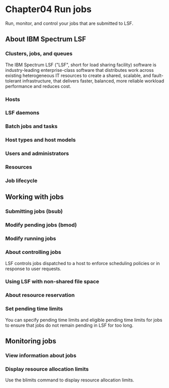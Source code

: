 # Chapter04 Run jobs

Run, monitor, and control your jobs that are submitted to LSF.

## About IBM Spectrum LSF

### Clusters, jobs, and queues
The IBM Spectrum LSF ("LSF", short for load sharing facility) software is industry-leading enterprise-class software that distributes work across existing heterogeneous IT resources to create a shared, scalable, and fault-tolerant infrastructure, that delivers faster, balanced, more reliable workload performance and reduces cost.
### Hosts
### LSF daemons
### Batch jobs and tasks
### Host types and host models
### Users and administrators
### Resources
### Job lifecycle

## Working with jobs

### Submitting jobs (bsub)
### Modify pending jobs (bmod)
### Modify running jobs
### About controlling jobs
LSF controls jobs dispatched to a host to enforce scheduling policies or in response to user requests.
### Using LSF with non-shared file space
### About resource reservation
### Set pending time limits
You can specify pending time limits and eligible pending time limits for jobs to ensure that jobs do not remain pending in LSF for too long.

## Monitoring jobs

### View information about jobs
### Display resource allocation limits
Use the blimits command to display resource allocation limits.